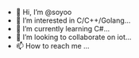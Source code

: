 - 👋 Hi, I’m @soyoo
- 👀 I’m interested in C/C++/Golang...
- 🌱 I’m currently learning C#...
- 💞️ I’m looking to collaborate on iot...
- 📫 How to reach me ...

<!---
soyoo/soyoo is a ✨ special ✨ repository because its `README.md` (this file) appears on your GitHub profile.
You can click the Preview link to take a look at your changes.
--->
